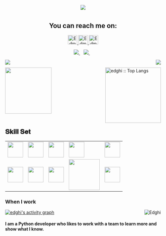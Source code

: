 <p align="center">
  <a href="https://github.com/Edmond22-prog"><img src="https://readme-typing-svg.herokuapp.com/?lines=Python%20Developer;Junior%20Flutter%20Developer;GDSC%20Lead%20Alumni;Otaku%20and%20Gamer;Python%20Lover&font=Pacifico&center=true&width=650&height=120&color=58a6ff&vCenter=true&size=45%22"></a>
</p>
<p align='center'>
 <h1 align="center">
  <h2 align="center">You can reach me on: </h2>

<p align="center">

  <a href="https://www.linkedin.com/in/edmond-ghislain-makolle-99716b1a2/">
    <img src="https://www.vectorlogo.zone/logos/linkedin/linkedin-icon.svg" alt="Edmond Ghislain Makolle LinkedIn Profile" height="30" width="30">
  </a>
  
  <a href="https://twitter.com/MakolleG">
    <img src="https://cdn.worldvectorlogo.com/logos/twitter-6.svg" alt="Edmond Ghislain Makolle Twitter Profile" height="30" width="30">
  </a>
  
  <a href="https://twitter.com/MakolleG">
    <img src="https://cdn-icons-png.flaticon.com/512/3178/3178285.png" alt="Edmond Ghislain Makolle Website" height="30" width="30">
  </a>
</p>
</h1>

<p align='center'>
  <a href="https://t.me/Edghi_Makol">
    <img src="https://img.shields.io/badge/telegram-%230077B5.svg?&style=for-the-badge&logo=telegram&logoColor=white" />
  </a>&nbsp;&nbsp;

  <a href="mailto:edghimakoll@gmail.com">
    <img src="https://img.shields.io/badge/email me-%231DA1F3.svg?&style=for-the-badge&logo=gmail&logoColor=white" />
  </a>&nbsp;&nbsp;
</p>



<img align="left" src="https://visitor-badge.laobi.icu/badge?page_id=Edmond22-prog" />
<img align="right" src="https://img.shields.io/github/followers/Edmond22-prog?label=Follow&style=social" />
<h1 align="center"></h1>
<img align="left" height="150px" src="https://github-readme-stats.vercel.app/api?username=Edmond22-prog&show_icons=true&theme=github_dark&count_private=true" />
<img align="right" height="180px" src="https://github-readme-stats.vercel.app/api/top-langs/?username=Edmond22-prog&count_private=true&langs_count=10&theme=github_dark&layout=compact&hide=html,css" alt="edghi :: Top Langs" />
<img height="150px" />
<br>
<br>
<h2 font-weight="bold">𝐒𝐤𝐢𝐥𝐥 𝐒𝐞𝐭</h2>
<table>
  <tr>
    <td><img src="https://cdn.iconscout.com/icon/free/png-128/python-20-1175115.png" width="50"></td>
    <td><img src="https://cdn.iconscout.com/icon/free/png-128/java-22-225997.png" width="50"></td>
    <td><img src="https://uxwing.com/wp-content/themes/uxwing/download/brands-and-social-media/dart-programming-language-icon.svg" width="50"></td>
    <td><img src="https://cdn.iconscout.com/icon/free/png-128/html5-40-1175193.png" width="50"></td>
    <td><img src="https://cdn.iconscout.com/icon/free/png-128/css3-11-1175239.png" width="50"></td>
  </tr>
  <tr>
    <td><img src="https://cdn.iconscout.com/icon/free/png-128/git-18-1175219.png" width="50"></td>
    <td><img src="https://cdn.iconscout.com/icon/free/png-128/mysql-4-226026.png" width="50"></td>
    <td><img src="https://cdn.iconscout.com/icon/free/png-128/django-13-1175187.png" width="50"></td>
    <td><img src="https://daniel.feldroy.com/images/drf.png" width="100"></td>
    <td><img src="https://uxwing.com/wp-content/themes/uxwing/download/brands-and-social-media/flutter-icon.svg" width="50"></td>
    
  </tr>

</table>

### When I work
   <img align="right" src="https://github.com/Adam-pw/Adam-pw/blob/main/animation_500_kxa883sd.gif" alt="Edghi"/>


<a href="https://github.com/Edmond22-prog/Edmond22-prog"><img alt="edghi's activity graph" src="https://activity-graph.herokuapp.com/graph?username=Edmond22-prog&bg_color=0e2239&color=58a6ff&line=114a88&point=58a6ff&hide_border=true" /></a>

#### I am a Python developer who likes to work with a team to learn more and show what I know.


